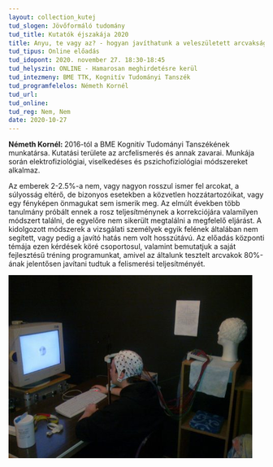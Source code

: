 ```yaml
---
layout: collection_kutej
tud_slogen: Jövőformáló tudomány
tud_title: Kutatók éjszakája 2020
title: Anyu, te vagy az? - hogyan javíthatunk a veleszületett arcvaksággal élők arcfelismerési teljesítményén és ezáltal mindennapjaikon?
tud_tipus: Online előadás
tud_idopont: 2020. november 27. 18:30-18:45
tud_helyszin: ONLINE - Hamarosan meghirdetésre kerül
tud_intezmeny: BME TTK, Kognitív Tudományi Tanszék 
tud_programfelelos: Németh Kornél
tud_url:
tud_online:
tud_reg: Nem, Nem
date: 2020-10-27
---
```

<b>Németh Kornél: </b> 2016-tól a BME Kognitív Tudományi Tanszékének munkatársa. Kutatási területe az arcfelismerés és annak zavarai. Munkája során elektrofiziológiai, viselkedéses és pszichofiziológiai módszereket alkalmaz.

Az emberek 2-2.5%-a nem, vagy nagyon rosszul ismer fel arcokat, a súlyosság eltérő, de bizonyos esetekben a közvetlen hozzátartozóikat, vagy egy fényképen önmagukat sem ismerik meg. Az elmúlt években több tanulmány próbált ennek a rosz teljesítménynek a korrekciójára valamilyen módszert találni, de egyelőre nem sikerült megtalálni a megfelelő eljárást. A kidolgozott módszerek a vizsgálati személyek egyik felének általában nem segített, vagy pedig a javító hatás nem volt hosszútávú. Az előadás központi témája ezen kérdések köré csoportosul, valamint bemutatjuk a saját fejlesztésű tréning programunkat, amivel az általunk tesztelt arcvakok 80%-ának jelentősen javítani tudtuk a felismerési teljesítményét.

<img src="images/anyu-te-vagy-az.jpg" max-width="500" class="center"> 


